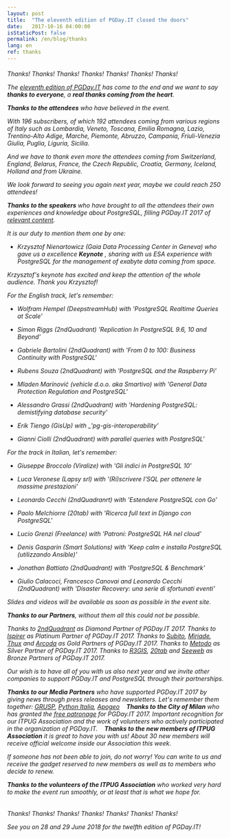 ```yaml
---
layout: post
title:  "The eleventh edition of PGDay.IT closed the doors"
date:   2017-10-16 04:00:00
isStaticPost: false
permalink: /en/blog/thanks
lang: en
ref: thanks
---
```



<h6>Thanks! Thanks! Thanks! Thanks! Thanks! Thanks! Thanks!</ h6>

The [eleventh edition of PGDay.IT](http://2017.pgday.it/en/) has come to the end and we want to say **thanks to everyone**, a **real thanks coming from the heart**.

**Thanks to the attendees** who have believed in the event. 

With 196 subscribers, of which 192 attendees coming from various regions of Italy such as Lombardia, Veneto, Toscana, Emilia Romagna, Lazio, 
Trentino-Alto Adige, Marche, Piemonte, Abruzzo, Campania, Friuli-Venezia Giulia, Puglia, Liguria, Sicilia. 

And we have to thank even more the attendees coming from Switzerland, England, Belarus, France, the Czech Republic, Croatia, Germany, Iceland, 
Holland and from Ukraine. 

We look forward to seeing you again next year, maybe we could reach 250 attendees!

**Thanks to the speakers** who have brought to all the attendees their own experiences and knowledge about PostgreSQL, filling PGDay.IT 2017 of 
[relevant content](http://2017.pgday.it/en/schedule/).

It is our duty to mention them one by one:

* Krzysztof Nienartowicz (Gaia Data Processing Center in Geneva) who gave us a excellence **Keynote** , sharing with us ESA experience with PostgreSQL 
for the management of exabyte data coming from space.

Krzysztof's keynote has excited and keep the attention of the whole audience. Thank you Krzysztof!

For the English track, let's remember:

* Wolfram Hempel (DeepstreamHub) with _'PostgreSQL Realtime Queries at Scale'_

* Simon Riggs (2ndQuadrant) _'Replication In PostgreSQL 9.6, 10 and Beyond'_

* Gabriele Bartolini (2ndQuadrant) with _'From 0 to 100: Business Continuity with PostgreSQL'_

* Rubens Souza (2ndQuadrant) with _'PostgreSQL and the Raspberry Pi'_

* Mladen Marinović (vehicle d.o.o. aka Smartivo) with _'General Data Protection Regulation and PostgreSQL'_

* Alessandro Grassi (2ndQuadrant) with _'Hardening PostgreSQL: demistifying database security'_

* Erik Tiengo (GisUp) with _'pg-gis-interoperability'

* Gianni Ciolli (2ndQuadrant) with _parallel queries with PostgreSQL'_

For the track in Italian, let's remember:

* Giuseppe Broccolo (Viralize) with _'Gli indici in PostgreSQL 10'_

* Luca Veronese (Lapsy srl) with _'(Ri)scrivere l'SQL per ottenere le massime prestazioni'_

* Leonardo Cecchi (2ndQuadranrt) with _'Estendere PostgreSQL con Go'_

* Paolo Melchiorre (20tab) with _'Ricerca full text in Django con PostgreSQL'_

* Lucio Grenzi (Freelance) with _'Patroni: PostgreSQL HA nel cloud'_

* Denis Gasparin (Smart Solutions) with _'Keep calm e installa PostgreSQL (utilizzando Ansible)'_

* Jonathan Battiato (2ndQuadrant) with _'PostgreSQL & Benchmark'_

* Giulio Calacoci, Francesco Canovai and Leonardo Cecchi (2ndQuadrant) with _'Disaster Recovery: una serie di sfortunati eventi'_

Slides and videos will be available as soon as possible in the event site.

**Thanks to our Partners**, without them all this could not be possible. 

Thanks to [2ndQuadrant](https://www.2ndquadrant.com/) as Diamond Partner of PGDay.IT 2017.
Thanks to [Ispirer](http://www.ispirer.com/) as Platinum Partner of PGDay.IT 2017.
Thanks to [Subito](https://www.subito.it/), [Miriade](http://www.miriade.it/), [Thux](https://www.thux.it/en/) and [Arcoda](https://www.arcoda.it/) as Gold Partners of PGDay.IT 2017.
Thanks to [Metodo](http://www.metodo.net/metodo) as Silver Partner of PGDay.IT 2017.
Thanks to [R3GIS](https://www.r3-gis.com/), [20tab](http://www.20tab.com/) and [Seeweb](https://www.seeweb.it/) as Bronze Partners of PGDay.IT 2017.

Our wish is to have all of you with us also next year and we invite other companies to support PGDay.IT and PostgreSQL through their partnerships.

**Thanks to our Media Partners** who have supported PGDay.IT 2017 by giving news through press releases and newsletters.
Let's remember them together: [GRUSP](http://www.grusp.org/it/), [Python Italia](https://www.pycon.it/it/), [Apogeo](http://www.apogeonline.com/)
  
**Thanks to the City of Milan** who has granted the [free patronage]((http://2017.pgday.it/en/)) for PGDay.IT 2017.
Important recognition for our ITPUG Association and the work of volunteers who actively participated in the organization of PGDay.IT.
  
**Thanks to the new members of ITPUG Association** it is great to have you with us! About 30 new members will receive official welcome inside our 
Association this week.

If someone has not been able to join, do not worry! You can write to us and receive the gadget reserved to new members as well as to members who decide 
to renew.

**Thanks to the volunteers of the ITPUG Association** who worked very hard to make the event run smoothly, or at least that is what we hope for.

<h6>Thanks! Thanks! Thanks! Thanks! Thanks! Thanks! Thanks!</ h6>

See you on 28 and 29 June 2018 for the twelfth edition of PGDay.IT!